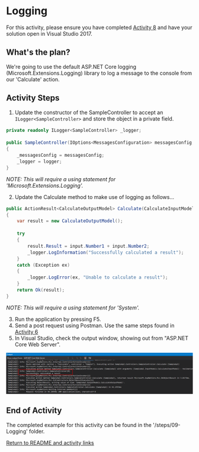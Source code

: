 
# Logging

For this activity, please ensure you have completed [Activity 8](08-Configuration.md) and have your solution open in Visual Studio 2017.

## What's the plan?

We're going to use the default ASP.NET Core logging (Microsoft.Extensions.Logging) library to log a message to the console from our 'Calculate' action.

## Activity Steps

1. Update the constructor of the SampleController to accept an `ILogger<SampleController>` and store the object in a private field.

``` csharp
private readonly ILogger<SampleController> _logger;

public SampleController(IOptions<MessagesConfiguration> messagesConfig, ILogger<SampleController> logger)
{
    _messagesConfig = messagesConfig;
    _logger = logger;
} 
```

*NOTE: This will require a using statement for 'Microsoft.Extensions.Logging'.*

2. Update the Calculate method to make use of logging as follows...

``` csharp
public ActionResult<CalculateOutputModel> Calculate(CalculateInputModel input)
{
    var result = new CalculateOutputModel();

    try
    {
        result.Result = input.Number1 + input.Number2;
        _logger.LogInformation("Successfully calculated a result");
    }
    catch (Exception ex)
    {
        _logger.LogError(ex, "Unable to calculate a result");
    }
    return Ok(result);
}
```
*NOTE: This will require a using statement for 'System'.*

3. Run the application by pressing F5.
4. Send a post request using Postman. Use the same steps found in [Activity 6](6-AcceptingPostedData.md)
5. In Visual Studio, check the output window, showing out from "ASP.NET Core Web Server".
 
![Logging output](../images/2-LoggingOutput.png "Logging output")

## End of Activity

The completed example for this activity can be found in the '/steps/09-Logging' folder.

[Return to README and activity links](../README.md)